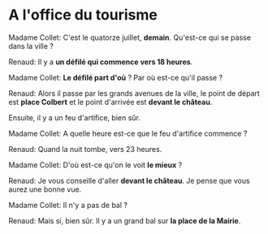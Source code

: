 # **A l'office du tourisme**

Madame Collet: C'est le quatorze juillet, **demain**. Qu'est-ce qui se passe dans la ville ?

Renaud: Il y a **un défilé qui commence vers 18 heures**.

Madame Collet: **Le défilé part d'où** ? Par où est-ce qu'il passe ?

Renaud: Alors il passe par les grands avenues de la ville, le point de départ est **place Colbert** et le point d'arrivée est **devant le château**.

Ensuite, il y a un feu d'artifice, bien sûr.

Madame Collet: A quelle heure est-ce que le feu d'artifice commence ?

Renaud: Quand la nuit tombe, vers 23 heures.

Madame Collet: D'où est-ce qu'on le voit **le mieux** ?

Renaud: Je vous conseille d'aller **devant le château**. Je pense que vous aurez une bonne vue.

Madame Collet: Il n'y a pas de bal ?

Renaud: Mais si, bien sûr. Il y a un grand bal sur **la place de la Mairie**.
